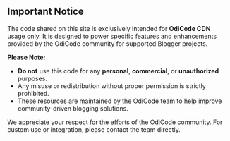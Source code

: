 ## **Important Notice**

The code shared on this site is exclusively intended for **OdiCode CDN** usage only. It is designed to power specific features and enhancements provided by the OdiCode community for supported Blogger projects.

**Please Note:**

- **Do not** use this code for any **personal**, **commercial**, or **unauthorized** purposes.
- Any misuse or redistribution without proper permission is strictly prohibited.
- These resources are maintained by the OdiCode team to help improve community-driven blogging solutions.

We appreciate your respect for the efforts of the OdiCode community. For custom use or integration, please contact the team directly.
